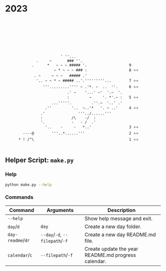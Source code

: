 # 2023

```click
                                                     
                                                     
                                                     
                                                     
                                                     
                                                     
                                                     
                                                     
                         ' ''...                     
              .     ~       ### ''.                  
            .      *   ~ ~ ~ ##### '.                   9
                      ~ * ~ ~ ~ ### :                   8 ⭐️⭐️
             . ~     ~ ~ ~   ##### .'                
              '.. ~ ~ * ~ ##### ..'.'''''''''...        7 ⭐️⭐️
                 '''.........'''' ~ .'*. ~  ..  ''.     6 ⭐️⭐️
                            .' ~    '...' ~'  '.~  '.
                            :         ~     '. *'.~ :   5 ⭐️⭐️
                     ...'''''.         .''.~  '..' .'
                  .''         '..  ~..'*   '. ~ ..'     4 ⭐️⭐️
                .'               '''../......'''     
                :             /\    -/  :            
                '.            -   - /  .'            
                  '..    -     -   *..'                 3 ⭐️⭐️
        ----@        '''..*......'''                    2 ⭐️⭐️
      * ! /^\                                           1 ⭐️⭐️
    

```



## Helper Script: `make.py`

### Help
```sh
python make.py --help
```

### Commands
| Command | Arguments | Description |
| --- | --- | --- |
| `--help` | | Show help message and exit. |
| `day`/`d` | `day` | Create a new day folder. |
| `day-readme`/`dr` | `--day`/`-d`, `--filepath`/`-f` | Create a new day README.md file. |
| `calendar`/`c` | `--filepath`/`-f` | Create update the year README.md progress calendar. |